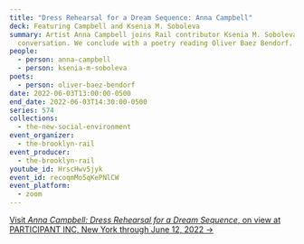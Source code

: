 ```yaml
---
title: "Dress Rehearsal for a Dream Sequence: Anna Campbell"
deck: Featuring Campbell and Ksenia M. Soboleva
summary: Artist Anna Campbell joins Rail contributor Ksenia M. Soboleva for a
  conversation. We conclude with a poetry reading Oliver Baez Bendorf.
people:
  - person: anna-campbell
  - person: ksenia-m-soboleva
poets:
  - person: oliver-baez-bendorf
date: 2022-06-03T13:00:00-0500
end_date: 2022-06-03T14:30:00-0500
series: 574
collections:
  - the-new-social-environment
event_organizer:
  - the-brooklyn-rail
event_producer:
  - the-brooklyn-rail
youtube_id: HrscHwv5jyk
event_id: recoqmMo5qKePNlCW
event_platform:
  - zoom
---
```

[Visit *Anna Campbell: Dress Rehearsal for a Dream Sequence*, on view at PARTICIPANT INC, New York through June 12, 2022 →](http://participantinc.org/seasons/season-20/dress-rehearsal-for-a-dream-sequence)